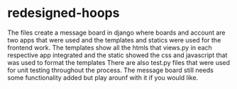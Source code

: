 # redesigned-hoops
The files create a message board in django where boards and account are two apps that were used and the templates and statics were used for the frontend work. The templates show all the htmls that views.py in each respective app integrated and the static showed the css and javascript that was used to format the templates There are also test.py files that were used for unit testing throughout the process. The message board still needs some functionality added but play arounf with it if you would like.
